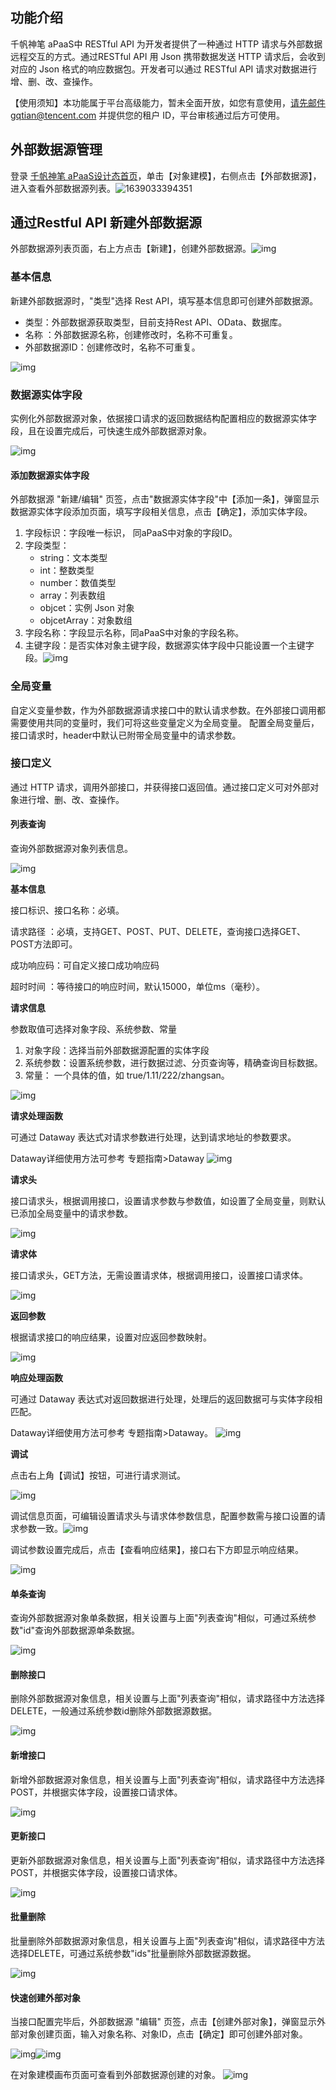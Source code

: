 ## 功能介绍

千帆神笔 aPaaS中 RESTful API 为开发者提供了一种通过 HTTP 请求与外部数据远程交互的方式。通过RESTful API 用 Json 携带数据发送 HTTP 请求后，会收到对应的 Json 格式的响应数据包。开发者可以通过 RESTful API 请求对数据进行增、删、改、查操作。

【使用须知】本功能属于平台高级能力，暂未全面开放，如您有意使用，请先邮件gqtian@tencent.com 并提供您的租户 ID，平台审核通过后方可使用。

## 外部数据源管理

登录 [千帆神笔 aPaaS设计态首页](https://apaas.cloud.tencent.com/)，单击【对象建模】，右侧点击【外部数据源】，进入查看外部数据源列表。![1639033394351](https://qcloudimg.tencent-cloud.cn/raw/649b23feb849ebb03fab74ed4ab355d2.png)

## 通过Restful API 新建外部数据源

外部数据源列表页面，右上方点击【新建】，创建外部数据源。![img](https://qcloudimg.tencent-cloud.cn/raw/52a4979b1a4c2abb2474e10372dc25e6.png)

### 基本信息

新建外部数据源时，"类型"选择 Rest API，填写基本信息即可创建外部数据源。

+ 类型：外部数据源获取类型，目前支持Rest API、OData、数据库。
+ 名称 ：外部数据源名称，创建修改时，名称不可重复。
+ 外部数据源ID：创建修改时，名称不可重复。

![img](https://qcloudimg.tencent-cloud.cn/raw/ba3547ca316c938969d2437956559b48.png)

### 数据源实体字段

实例化外部数据源对象，依据接口请求的返回数据结构配置相应的数据源实体字段，且在设置完成后，可快速生成外部数据源对象。

![img](https://qcloudimg.tencent-cloud.cn/raw/d0b6a7b1f73b8b68097e8a09258fe8ca.png)

#### 添加数据源实体字段

外部数据源 "新建/编辑" 页签，点击"数据源实体字段"中【添加一条】，弹窗显示数据源实体字段添加页面，填写字段相关信息，点击【确定】，添加实体字段。

1. 字段标识：字段唯一标识， 同aPaaS中对象的字段ID。 
2. 字段类型：
   + string：文本类型
   + int：整数类型
   + number：数值类型
   + array：列表数组
   + objcet：实例 Json 对象
   + objcetArray：对象数组
3. 字段名称：字段显示名称，同aPaaS中对象的字段名称。
4. 主键字段：是否实体对象主键字段，数据源实体字段中只能设置一个主键字段。![img](https://qcloudimg.tencent-cloud.cn/raw/03deb4676be38ccc99a593508126bae0.png)



### 全局变量

自定义变量参数，作为外部数据源请求接口中的默认请求参数。在外部接口调用都需要使用共同的变量时，我们可将这些变量定义为全局变量。 配置全局变量后，接口请求时，header中默认已附带全局变量中的请求参数。

### 接口定义

通过 HTTP 请求，调用外部接口，并获得接口返回值。通过接口定义可对外部对象进行增、删、改、查操作。

#### 列表查询

查询外部数据源对象列表信息。

![img](https://qcloudimg.tencent-cloud.cn/raw/83be4fd5f35bca64036a307640b57a99.png)

**基本信息**

 接口标识、接口名称：必填。

 请求路径 ：必填，支持GET、POST、PUT、DELETE，查询接口选择GET、POST方法即可。

 成功响应码：可自定义接口成功响应码 

 超时时间 ：等待接口的响应时间，默认15000，单位ms（毫秒）。

**请求信息**

参数取值可选择对象字段、系统参数、常量

1. 对象字段：选择当前外部数据源配置的实体字段
2. 系统参数：设置系统参数，进行数据过滤、分页查询等，精确查询目标数据。
3. 常量： 一个具体的值，如 true/1.11/222/zhangsan。 

![img](https://qcloudimg.tencent-cloud.cn/raw/6da9c845c6b4cd0814e71f19cc3fec5e.png)

**请求处理函数**

可通过 Dataway 表达式对请求参数进行处理，达到请求地址的参数要求。

Dataway详细使用方法可参考 专题指南>Dataway                                     ![img](https://qcloudimg.tencent-cloud.cn/raw/e1febffbdb76a438c49fba75ef9064cd.png)

**请求头**

接口请求头，根据调用接口，设置请求参数与参数值，如设置了全局变量，则默认已添加全局变量中的请求参数。

![img](https://qcloudimg.tencent-cloud.cn/raw/32a3c75327372da65e95d5f8cde00b49.png)

**请求体**

接口请求头，GET方法，无需设置请求体，根据调用接口，设置接口请求体。

![img](https://qcloudimg.tencent-cloud.cn/raw/a4769a83f2a8bb602a8566aedfad4089.png)

**返回参数**

根据请求接口的响应结果，设置对应返回参数映射。

![img](https://qcloudimg.tencent-cloud.cn/raw/6463f573207ad1155c8c5c0555f877e6.png)

**响应处理函数**

可通过 Dataway 表达式对返回数据进行处理，处理后的返回数据可与实体字段相匹配。

Dataway详细使用方法可参考 专题指南>Dataway。                              ![img](https://qcloudimg.tencent-cloud.cn/raw/ac9badfc8d41dacef9a6d02c50aad168.png)

**调试**

点击右上角【调试】按钮，可进行请求测试。

![img](https://qcloudimg.tencent-cloud.cn/raw/fde000656159638c1853632d6deebfba.png)

调试信息页面，可编辑设置请求头与请求体参数信息，配置参数需与接口设置的请求参数一致。![img](https://qcloudimg.tencent-cloud.cn/raw/22ca182d5cb2dfa1b338969ebbb87563.png)

调试参数设置完成后，点击【查看响应结果】，接口右下方即显示响应结果。

![img](https://qcloudimg.tencent-cloud.cn/raw/ba3ce695edfbcceefee86099521becd2.png)

#### 单条查询

查询外部数据源对象单条数据，相关设置与上面"列表查询"相似，可通过系统参数"id"查询外部数据源单条数据。

![img](https://qcloudimg.tencent-cloud.cn/raw/73ec1f1a25d4c87f341411b8a3f43c8a.png)

#### 删除接口

删除外部数据源对象信息，相关设置与上面"列表查询"相似，请求路径中方法选择DELETE，一般通过系统参数id删除外部数据源数据。

![img](https://qcloudimg.tencent-cloud.cn/raw/230682a1ba974d52216a6adb85fc4aa5.png)

#### 新增接口

新增外部数据源对象信息，相关设置与上面"列表查询"相似，请求路径中方法选择POST，并根据实体字段，设置接口请求体。

![img](https://qcloudimg.tencent-cloud.cn/raw/60f6045eeddfbd088c09bcb1acceba91.png)

#### 更新接口

更新外部数据源对象信息，相关设置与上面"列表查询"相似，请求路径中方法选择POST，并根据实体字段，设置接口请求体。

![img](https://qcloudimg.tencent-cloud.cn/raw/69d7b6bc46a0958ca5d16155cb5ec36e.png)

#### 批量删除

批量删除外部数据源对象信息，相关设置与上面"列表查询"相似，请求路径中方法选择DELETE，可通过系统参数"ids"批量删除外部数据源数据。

![img](https://qcloudimg.tencent-cloud.cn/raw/d2428d5def18a6edb54b642b53cea770.png)



#### 快速创建外部对象

当接口配置完毕后，外部数据源 "编辑" 页签，点击【创建外部对象】，弹窗显示外部对象创建页面，输入对象名称、对象ID，点击【确定】即可创建外部对象。

![img](https://qcloudimg.tencent-cloud.cn/raw/0fbdb45d7c067b1f9bf70cd4c8d76561.png)![img](https://qcloudimg.tencent-cloud.cn/raw/05eb1735438a77d2169032577366a96a.png)

在对象建模画布页面可查看到外部数据源创建的对象。                               ![img](https://qcloudimg.tencent-cloud.cn/raw/7c59f0ad1af65513dbc73cd7232f34de.png)